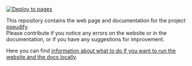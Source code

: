 [![Deploy to pages](https://github.com/waldhacker/pseudify-page/actions/workflows/deploy.yml/badge.svg)](https://github.com/waldhacker/pseudify-page/actions/workflows/deploy.yml)

This repository contains the web page and documentation for the project [pseudify](https://www.pseudify.me).  
Please contribute if you notice any errors on the website or in the documentation, or if you have any suggestions for improvement.  

Here you can find [information about what to do if you want to run the website and the docs locally](https://www.pseudify.me/docs/current/development/).  
